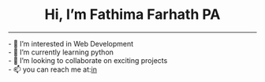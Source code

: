 <h1 align="center"> Hi, I’m Fathima Farhath PA</h1>
<hr>
- 👀 I’m interested in Web Development<br>
- 🌱 I’m currently learning python<br>
- 💞️ I’m looking to collaborate on exciting projects<br>
- 📫 you can reach me at:<a href="https://www.linkedin.com/in/fathima-farhath-p-a-49011625b">in</a>

<!---
fathima-farhath/fathima-farhath is a ✨ special ✨ repository because its `README.md` (this file) appears on your GitHub profile.
You can click the Preview link to take a look at your changes.
--->
